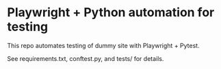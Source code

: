# Playwright + Python automation for testing

This repo automates testing of dummy site with Playwright + Pytest.

See requirements.txt, conftest.py, and tests/ for details.

